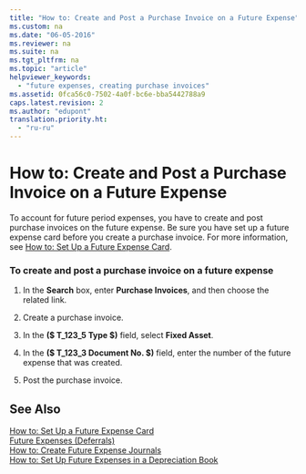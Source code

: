 ```yaml
---
title: "How to: Create and Post a Purchase Invoice on a Future Expense"
ms.custom: na
ms.date: "06-05-2016"
ms.reviewer: na
ms.suite: na
ms.tgt_pltfrm: na
ms.topic: "article"
helpviewer_keywords: 
  - "future expenses, creating purchase invoices"
ms.assetid: 0fca56c0-7502-4a0f-bc6e-bba5442788a9
caps.latest.revision: 2
ms.author: "edupont"
translation.priority.ht: 
  - "ru-ru"
---
```

# How to: Create and Post a Purchase Invoice on a Future Expense
To account for future period expenses, you have to create and post purchase invoices on the future expense. Be sure you have set up a future expense card before you create a purchase invoice. For more information, see [How to: Set Up a Future Expense Card](../../LocalFunctionalityForMicrosoftDynamicsNav2016/Russia/how-to-set-up-a-future-expense-card.md).  
  
### To create and post a purchase invoice on a future expense  
  
1.  In the **Search** box, enter **Purchase Invoices**, and then choose the related link.  
  
2.  Create a purchase invoice.  
  
3.  In the **\($ T\_123\_5 Type $\)** field, select **Fixed Asset**.  
  
4.  In the **\($ T\_123\_3 Document No. $\)** field, enter the number of the future expense that was created.  
  
5.  Post the purchase invoice.  
  
## See Also  
 [How to: Set Up a Future Expense Card](../../LocalFunctionalityForMicrosoftDynamicsNav2016/Russia/how-to-set-up-a-future-expense-card.md)   
 [Future Expenses \(Deferrals\)](../../LocalFunctionalityForMicrosoftDynamicsNav2016/Russia/future-expenses-deferrals-.md)   
 [How to: Create Future Expense Journals](../../LocalFunctionalityForMicrosoftDynamicsNav2016/Russia/how-to-create-future-expense-journals.md)   
 [How to: Set Up Future Expenses in a Depreciation Book](../../LocalFunctionalityForMicrosoftDynamicsNav2016/Russia/how-to-set-up-future-expenses-in-a-depreciation-book.md)